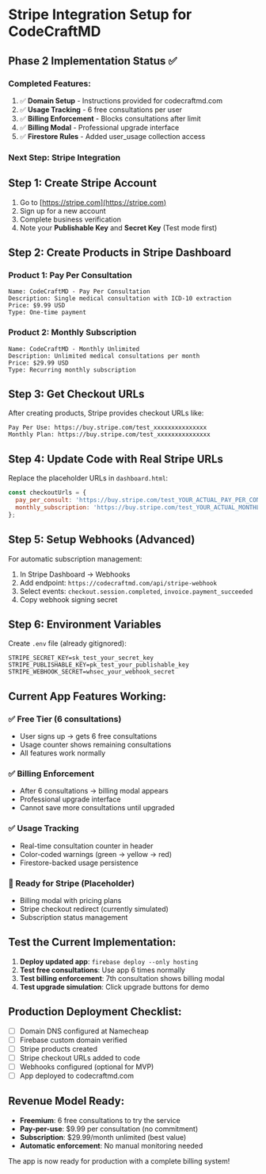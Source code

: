 # Stripe Integration Setup for CodeCraftMD

## Phase 2 Implementation Status ✅

### **Completed Features:**
1. ✅ **Domain Setup** - Instructions provided for codecraftmd.com
2. ✅ **Usage Tracking** - 6 free consultations per user
3. ✅ **Billing Enforcement** - Blocks consultations after limit
4. ✅ **Billing Modal** - Professional upgrade interface
5. ✅ **Firestore Rules** - Added user_usage collection access

### **Next Step: Stripe Integration**

## **Step 1: Create Stripe Account**

1. Go to [https://stripe.com](https://stripe.com)
2. Sign up for a new account
3. Complete business verification
4. Note your **Publishable Key** and **Secret Key** (Test mode first)

## **Step 2: Create Products in Stripe Dashboard**

### **Product 1: Pay Per Consultation**
```
Name: CodeCraftMD - Pay Per Consultation
Description: Single medical consultation with ICD-10 extraction
Price: $9.99 USD
Type: One-time payment
```

### **Product 2: Monthly Subscription**  
```
Name: CodeCraftMD - Monthly Unlimited
Description: Unlimited medical consultations per month
Price: $29.99 USD
Type: Recurring monthly subscription
```

## **Step 3: Get Checkout URLs**

After creating products, Stripe provides checkout URLs like:
```
Pay Per Use: https://buy.stripe.com/test_xxxxxxxxxxxxxxx
Monthly Plan: https://buy.stripe.com/test_xxxxxxxxxxxxxxx
```

## **Step 4: Update Code with Real Stripe URLs**

Replace the placeholder URLs in `dashboard.html`:

```javascript
const checkoutUrls = {
  pay_per_consult: 'https://buy.stripe.com/test_YOUR_ACTUAL_PAY_PER_CONSULT_LINK',
  monthly_subscription: 'https://buy.stripe.com/test_YOUR_ACTUAL_MONTHLY_LINK'
};
```

## **Step 5: Setup Webhooks (Advanced)**

For automatic subscription management:

1. In Stripe Dashboard → Webhooks
2. Add endpoint: `https://codecraftmd.com/api/stripe-webhook`
3. Select events: `checkout.session.completed`, `invoice.payment_succeeded`
4. Copy webhook signing secret

## **Step 6: Environment Variables**

Create `.env` file (already gitignored):
```
STRIPE_SECRET_KEY=sk_test_your_secret_key
STRIPE_PUBLISHABLE_KEY=pk_test_your_publishable_key
STRIPE_WEBHOOK_SECRET=whsec_your_webhook_secret
```

## **Current App Features Working:**

### **✅ Free Tier (6 consultations)**
- User signs up → gets 6 free consultations
- Usage counter shows remaining consultations
- All features work normally

### **✅ Billing Enforcement** 
- After 6 consultations → billing modal appears
- Professional upgrade interface
- Cannot save more consultations until upgraded

### **✅ Usage Tracking**
- Real-time consultation counter in header
- Color-coded warnings (green → yellow → red)
- Firestore-backed usage persistence

### **🔄 Ready for Stripe (Placeholder)**
- Billing modal with pricing plans
- Stripe checkout redirect (currently simulated)
- Subscription status management

## **Test the Current Implementation:**

1. **Deploy updated app**: `firebase deploy --only hosting`
2. **Test free consultations**: Use app 6 times normally
3. **Test billing enforcement**: 7th consultation shows billing modal
4. **Test upgrade simulation**: Click upgrade buttons for demo

## **Production Deployment Checklist:**

- [ ] Domain DNS configured at Namecheap
- [ ] Firebase custom domain verified  
- [ ] Stripe products created
- [ ] Stripe checkout URLs added to code
- [ ] Webhooks configured (optional for MVP)
- [ ] App deployed to codecraftmd.com

## **Revenue Model Ready:**

- **Freemium**: 6 free consultations to try the service
- **Pay-per-use**: $9.99 per consultation (no commitment)
- **Subscription**: $29.99/month unlimited (best value)
- **Automatic enforcement**: No manual monitoring needed

The app is now ready for production with a complete billing system!